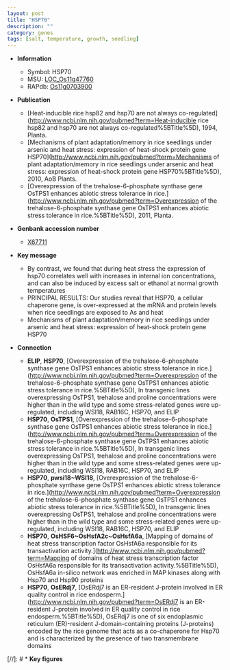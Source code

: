 ```yaml
---
layout: post
title: "HSP70"
description: ""
category: genes
tags: [salt, temperature, growth, seedling]
---
```


* **Information**  
    + Symbol: HSP70  
    + MSU: [LOC_Os11g47760](http://rice.uga.edu/cgi-bin/ORF_infopage.cgi?orf=LOC_Os11g47760)  
    + RAPdb: [Os11g0703900](http://rapdb.dna.affrc.go.jp/viewer/gbrowse_details/irgsp1?name=Os11g0703900)  

* **Publication**  
    + [Heat-inducible rice hsp82 and hsp70 are not always co-regulated](http://www.ncbi.nlm.nih.gov/pubmed?term=Heat-inducible rice hsp82 and hsp70 are not always co-regulated%5BTitle%5D), 1994, Planta.
    + [Mechanisms of plant adaptation/memory in rice seedlings under arsenic and heat stress: expression of heat-shock protein gene HSP70](http://www.ncbi.nlm.nih.gov/pubmed?term=Mechanisms of plant adaptation/memory in rice seedlings under arsenic and heat stress: expression of heat-shock protein gene HSP70%5BTitle%5D), 2010, AoB Plants.
    + [Overexpression of the trehalose-6-phosphate synthase gene OsTPS1 enhances abiotic stress tolerance in rice.](http://www.ncbi.nlm.nih.gov/pubmed?term=Overexpression of the trehalose-6-phosphate synthase gene OsTPS1 enhances abiotic stress tolerance in rice.%5BTitle%5D), 2011, Planta.

* **Genbank accession number**  
    + [X67711](http://www.ncbi.nlm.nih.gov/nuccore/X67711)

* **Key message**  
    + By contrast, we found that during heat stress the expression of hsp70 correlates well with increases in internal ion concentrations, and can also be induced by excess salt or ethanol at normal growth temperatures
    + PRINCIPAL RESULTS: Our studies reveal that HSP70, a cellular chaperone gene, is over-expressed at the mRNA and protein levels when rice seedlings are exposed to As and heat
    + Mechanisms of plant adaptation/memory in rice seedlings under arsenic and heat stress: expression of heat-shock protein gene HSP70

* **Connection**  
    + __ELIP__, __HSP70__, [Overexpression of the trehalose-6-phosphate synthase gene OsTPS1 enhances abiotic stress tolerance in rice.](http://www.ncbi.nlm.nih.gov/pubmed?term=Overexpression of the trehalose-6-phosphate synthase gene OsTPS1 enhances abiotic stress tolerance in rice.%5BTitle%5D), In transgenic lines overexpressing OsTPS1, trehalose and proline concentrations were higher than in the wild type and some stress-related genes were up-regulated, including WSI18, RAB16C, HSP70, and ELIP
    + __HSP70__, __OsTPS1__, [Overexpression of the trehalose-6-phosphate synthase gene OsTPS1 enhances abiotic stress tolerance in rice.](http://www.ncbi.nlm.nih.gov/pubmed?term=Overexpression of the trehalose-6-phosphate synthase gene OsTPS1 enhances abiotic stress tolerance in rice.%5BTitle%5D), In transgenic lines overexpressing OsTPS1, trehalose and proline concentrations were higher than in the wild type and some stress-related genes were up-regulated, including WSI18, RAB16C, HSP70, and ELIP
    + __HSP70__, __pwsi18~WSI18__, [Overexpression of the trehalose-6-phosphate synthase gene OsTPS1 enhances abiotic stress tolerance in rice.](http://www.ncbi.nlm.nih.gov/pubmed?term=Overexpression of the trehalose-6-phosphate synthase gene OsTPS1 enhances abiotic stress tolerance in rice.%5BTitle%5D), In transgenic lines overexpressing OsTPS1, trehalose and proline concentrations were higher than in the wild type and some stress-related genes were up-regulated, including WSI18, RAB16C, HSP70, and ELIP
    + __HSP70__, __OsHSF6~OsHsfA2c~OsHsfA6a__, [Mapping of domains of heat stress transcription factor OsHsfA6a responsible for its transactivation activity.](http://www.ncbi.nlm.nih.gov/pubmed?term=Mapping of domains of heat stress transcription factor OsHsfA6a responsible for its transactivation activity.%5BTitle%5D),  OsHsfA6a in-silico network was enriched in MAP kinases along with Hsp70 and Hsp90 proteins
    + __HSP70__, __OsERdj7__, [OsERdj7 is an ER-resident J-protein involved in ER quality control in rice endosperm.](http://www.ncbi.nlm.nih.gov/pubmed?term=OsERdj7 is an ER-resident J-protein involved in ER quality control in rice endosperm.%5BTitle%5D), OsERdj7 is one of six endoplasmic reticulum (ER)-resident J-domain-containing proteins (J-proteins) encoded by the rice genome that acts as a co-chaperone for Hsp70 and is characterized by the presence of two transmembrane domains

[//]: # * **Key figures**  


